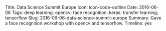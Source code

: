 Title: Data Science Summit Europe
Icon: icon-code-outline
Date: 2016-06-06
Tags: deep learning; opencv; face recognition; keras; transfer learning; tensorflow
Slug: 2016-06-06-data-science-summit-europe
Summary: Gave a face recognition workshop with opencv and tensorflow.
Timeline: yes
